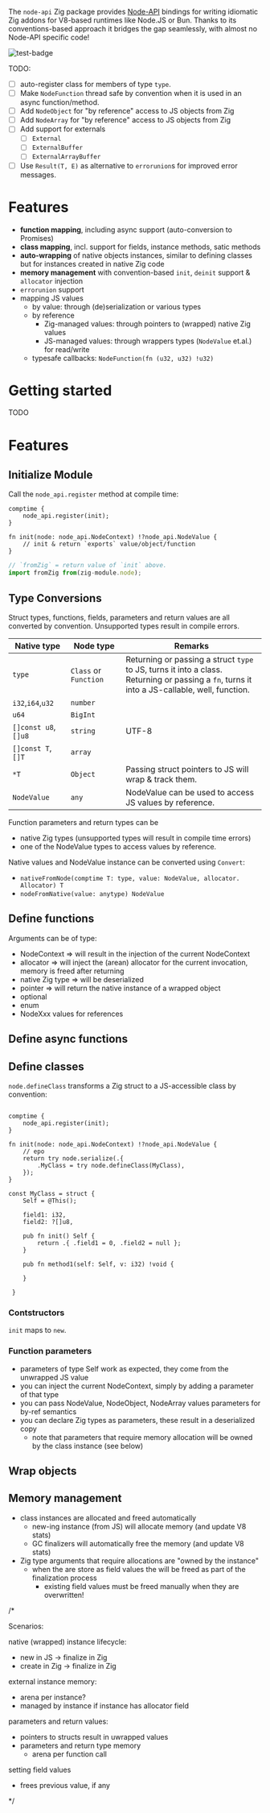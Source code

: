
The `node-api` Zig package provides [Node-API](https://nodejs.org/api/n-api.html) bindings for writing idiomatic Zig addons for V8-based runtimes like Node.JS or Bun.
Thanks to its conventions-based approach it bridges the gap seamlessly, with almost no Node-API specific code!

![test-badge](https://img.shields.io/endpoint?url=https%3A%2F%2Fgist.githubusercontent.com%2Ftypesafe%2F26882516c7ac38bf94a81784f966bd86%2Fraw%2F0dcb989b94e9bd71c2192e2e34b7979246340999%2Fnode-api-zig-test-badge.json)


TODO:

- [ ] auto-register class for members of type `type`.
- [ ] Make `NodeFunction` thread safe by convention when it is used in an async function/method.
- [ ] Add `NodeObject` for "by reference" access to JS objects from Zig
- [ ] Add `NodeArray` for "by reference" access to JS objects from Zig
- [ ] Add support for externals
  - [ ] `External`
  - [ ] `ExternalBuffer`
  - [ ] `ExternalArrayBuffer`
- [ ] Use `Result(T, E)` as alternative to `errorunion`s for improved error messages.

# Features

- **function mapping**, including async support (auto-conversion to Promises)
- **class mapping**, incl. support for fields, instance methods, satic methods
- **auto-wrapping** of native objects instances, similar to defining classes but for instances created in native Zig code
- **memory management** with convention-based `init`, `deinit` support & `allocator` injection
- `errorunion` support
- mapping JS values
  - by value: through (de)serialization or various types
  - by reference
    - Zig-managed values: through pointers to (wrapped) native Zig values
    - JS-managed values: through wrappers types (`NodeValue` et.al.) for read/write
  - typesafe callbacks: `NodeFunction(fn (u32, u32) !u32)`

# Getting started


TODO

# Features

## Initialize Module

Call the `node_api.register` method at compile time:

```Zig
comptime {
    node_api.register(init);
}

fn init(node: node_api.NodeContext) !?node_api.NodeValue {
    // init & return `exports` value/object/function
}
```

```TypeScript
// `fromZig` = return value of `init` above.
import fromZig from(zig-module.node);
```

## Type Conversions

Struct types, functions, fields, parameters and return values are all converted by convention.
Unsupported types result in compile errors.

|Native type|Node type|Remarks|
|-|-|-|
|`type`|`Class` or `Function`|Returning or passing a struct `type` to JS, turns it into a class.<br>Returning or passing a `fn`, turns it into a JS-callable, well, function. |
|`i32`,`i64`,`u32`|`number`| |
|`u64`|`BigInt`| |
|`[]const u8`, `[]u8`|`string`|UTF-8|
|`[]const T`, `[]T`|`array`| |
|`*T`|`Object`|Passing struct pointers to JS will wrap & track them.|
|`NodeValue`|`any`|NodeValue can be used to access JS values by reference.|

Function parameters and return types can be
- native Zig types (unsupported types will result in compile time errors)
- one of the NodeValue types to access values by reference.

Native values and NodeValue instance can be converted using `Convert`:
- `nativeFromNode(comptime T: type, value: NodeValue, allocator. Allocator) T`
- `nodeFromNative(value: anytype) NodeValue`

## Define functions

Arguments can be of type:

- NodeContext => will result in the injection of the current NodeContext
- allocator => will inject the (arean) allocator for the current invocation, memory is freed after returning
- native Zig type => will be deserialized
- pointer => will return the native instance of a wrapped object
- optional
- enum
- NodeXxx values for references
## Define async functions


## Define classes

`node.defineClass` transforms a Zig struct to a JS-accessible class by convention:




```zig

comptime {
    node_api.register(init);
}

fn init(node: node_api.NodeContext) !?node_api.NodeValue {
    // epo
    return try node.serialize(.{
        .MyClass = try node.defineClass(MyClass),
    });
}

const MyClass = struct {
    Self = @This();

    field1: i32,
    field2: ?[]u8,

    pub fn init() Self {
        return .{ .field1 = 0, .field2 = null };
    }

    pub fn method1(self: Self, v: i32) !void {

    }

 }

```


### Contstructors

`init` maps to `new`.

### Function parameters

- parameters of type Self work as expected, they come from the unwrapped JS value
- you can inject the current NodeContext, simply by adding a parameter of that type
- you can pass NodeValue, NodeObject, NodeArray values parameters for by-ref semantics
- you can declare Zig types as parameters, these result in a deserialized copy
  - note that parameters that require memory allocation will be owned by the class instance (see below)

## Wrap objects

## Memory management



- class instances are allocated and freed automatically
  - new-ing instance (from JS) will allocate memory (and update V8 stats)
  - GC finalizers will automatically free the memory (and update V8 stats)
- Zig type arguments that require allocations are "owned by the instance"
  - when the are store as field values the will be freed as part of the finalization process
    - existing field values must be freed manually when they are overwritten!




/*

Scenarios:

native (wrapped) instance lifecycle:
- new in JS -> finalize in Zig
- create in Zig -> finalize in Zig

external instance memory:
- arena per instance?
- managed by instance if instance has allocator field

parameters and return values:
- pointers to structs result in uwrapped values
- parameters and return type memory
  - arena per function call

setting field values
- frees previous value, if any


 */
